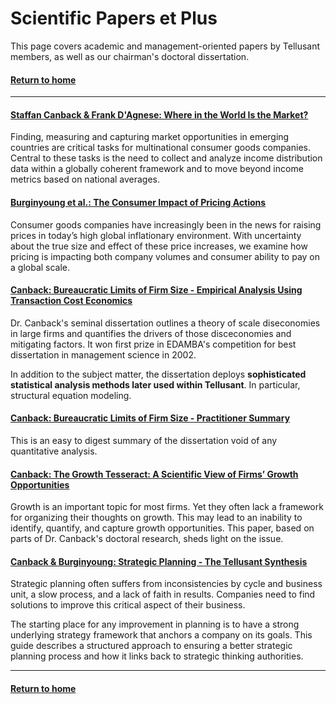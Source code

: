 # Scientific Papers et Plus
This page covers academic and management-oriented papers by Tellusant members, as well as our chairman's doctoral dissertation.  

#### [Return to home](../index.md)

---
#### [Staffan Canback & Frank D'Agnese: Where in the World Is the Market?](Canback-D'Agnese-Where-in-the-World-Is-the-Market.pdf)
Finding, measuring and capturing market opportunities in emerging countries are critical tasks for multinational consumer goods companies. Central to these tasks is the need to collect and analyze income distribution data within a globally coherent framework and to move beyond income metrics based on national averages.  

#### [Burginyoung et al.: The Consumer Impact of Pricing Actions](Burginyoung-et-al-Consumer-Impact-of-Pricing-Actions.pdf)
Consumer goods companies have increasingly been in the news for raising prices in today’s high global inflationary environment. With uncertainty about the true size and effect of these price increases, we examine how pricing is impacting both company volumes and consumer ability to pay on a global scale.  

#### [Canback: Bureaucratic Limits of Firm Size - Empirical Analysis Using Transaction Cost Economics](Canback-Bureaucratic-Limits-of-Firm-Size-Doctoral-Dissertation.pdf)  
Dr. Canback's seminal dissertation outlines a theory of scale diseconomies in large firms and quantifies the drivers of those disceconomies and mitigating factors. It won first prize in EDAMBA's competition for best dissertation in management science in 2002.  

In addition to the subject matter, the dissertation deploys **sophisticated statistical analysis methods later used within Tellusant**. In particular, structural equation modeling.

#### [Canback: Bureaucratic Limits of Firm Size - Practitioner Summary](Canback-Bureaucratic-Limits-of-Firm-Size-Practitioner-Summary.pdf)  
This is an easy to digest summary of the dissertation void of any quantitative analysis.

#### [Canback: The Growth Tesseract: A Scientific View of Firms’ Growth Opportunities ](Canback-Growth-Tesseract.pdf)
Growth is an important topic for most firms. Yet they often lack a framework for organizing their thoughts on growth. This may lead
to an inability to identify, quantify, and capture growth opportunities. This paper, based on parts of Dr. Canback's doctoral research, sheds light on the issue.  

#### [Canback & Burginyoung: Strategic Planning - The Tellusant Synthesis](Canback-Burginyoung-Strategic-Planning-Tellusant-Synthesis.pdf)
Strategic planning often suffers from inconsistencies by cycle and business unit, a slow process, and a lack of faith in results. Companies need to find solutions to improve this critical aspect of their business.

The starting place for any improvement in planning is to have a strong underlying strategy framework that anchors a company on its goals. This guide describes a structured approach to ensuring a better strategic planning process and how it links back to strategic thinking authorities.  

---
#### [Return to home](../index.md)
